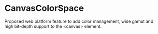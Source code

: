 # CanvasColorSpace
Proposed web platform feature to add color management, wide gamut and high bit-depth support to the &lt;canvas> element.
